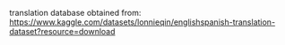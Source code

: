 translation database obtained from:
https://www.kaggle.com/datasets/lonnieqin/englishspanish-translation-dataset?resource=download